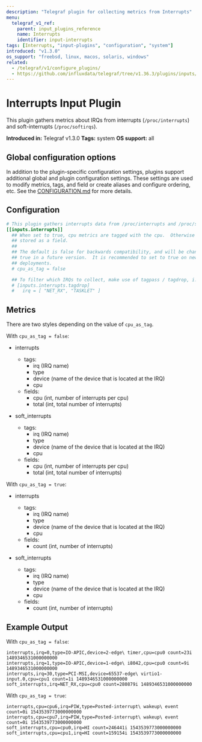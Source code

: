 ```yaml
---
description: "Telegraf plugin for collecting metrics from Interrupts"
menu:
  telegraf_v1_ref:
    parent: input_plugins_reference
    name: Interrupts
    identifier: input-interrupts
tags: [Interrupts, "input-plugins", "configuration", "system"]
introduced: "v1.3.0"
os_support: "freebsd, linux, macos, solaris, windows"
related:
  - /telegraf/v1/configure_plugins/
  - https://github.com/influxdata/telegraf/tree/v1.36.3/plugins/inputs/interrupts/README.md, Interrupts Plugin Source
---
```


# Interrupts Input Plugin

This plugin gathers metrics about IRQs from interrupts (`/proc/interrupts`) and
soft-interrupts (`/proc/softirqs`).

**Introduced in:** Telegraf v1.3.0
**Tags:** system
**OS support:** all

## Global configuration options <!-- @/docs/includes/plugin_config.md -->

In addition to the plugin-specific configuration settings, plugins support
additional global and plugin configuration settings. These settings are used to
modify metrics, tags, and field or create aliases and configure ordering, etc.
See the [CONFIGURATION.md](/telegraf/v1/configuration/#plugins) for more details.

[CONFIGURATION.md]: ../../../docs/CONFIGURATION.md#plugins

## Configuration

```toml @sample.conf
# This plugin gathers interrupts data from /proc/interrupts and /proc/softirqs.
[[inputs.interrupts]]
  ## When set to true, cpu metrics are tagged with the cpu.  Otherwise cpu is
  ## stored as a field.
  ##
  ## The default is false for backwards compatibility, and will be changed to
  ## true in a future version.  It is recommended to set to true on new
  ## deployments.
  # cpu_as_tag = false

  ## To filter which IRQs to collect, make use of tagpass / tagdrop, i.e.
  # [inputs.interrupts.tagdrop]
  #   irq = [ "NET_RX", "TASKLET" ]
```

## Metrics

There are two styles depending on the value of `cpu_as_tag`.

With `cpu_as_tag = false`:

- interrupts
  - tags:
    - irq (IRQ name)
    - type
    - device (name of the device that is located at the IRQ)
    - cpu
  - fields:
    - cpu (int, number of interrupts per cpu)
    - total (int, total number of interrupts)

- soft_interrupts
  - tags:
    - irq (IRQ name)
    - type
    - device (name of the device that is located at the IRQ)
    - cpu
  - fields:
    - cpu (int, number of interrupts per cpu)
    - total (int, total number of interrupts)

With `cpu_as_tag = true`:

- interrupts
  - tags:
    - irq (IRQ name)
    - type
    - device (name of the device that is located at the IRQ)
    - cpu
  - fields:
    - count (int, number of interrupts)

- soft_interrupts
  - tags:
    - irq (IRQ name)
    - type
    - device (name of the device that is located at the IRQ)
    - cpu
  - fields:
    - count (int, number of interrupts)

## Example Output

With `cpu_as_tag = false`:

```text
interrupts,irq=0,type=IO-APIC,device=2-edge\ timer,cpu=cpu0 count=23i 1489346531000000000
interrupts,irq=1,type=IO-APIC,device=1-edge\ i8042,cpu=cpu0 count=9i 1489346531000000000
interrupts,irq=30,type=PCI-MSI,device=65537-edge\ virtio1-input.0,cpu=cpu1 count=1i 1489346531000000000
soft_interrupts,irq=NET_RX,cpu=cpu0 count=280879i 1489346531000000000
```

With `cpu_as_tag = true`:

```text
interrupts,cpu=cpu6,irq=PIW,type=Posted-interrupt\ wakeup\ event count=0i 1543539773000000000
interrupts,cpu=cpu7,irq=PIW,type=Posted-interrupt\ wakeup\ event count=0i 1543539773000000000
soft_interrupts,cpu=cpu0,irq=HI count=246441i 1543539773000000000
soft_interrupts,cpu=cpu1,irq=HI count=159154i 1543539773000000000
```
